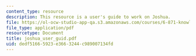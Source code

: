 ```yaml
---
content_type: resource
description: This resource is a user's guide to work on Joshua.
file: https://ol-ocw-studio-app-qa.s3.amazonaws.com/courses/6-871-knowledge-based-applications-systems-spring-2005/dedf51665923e3663244c989007134fd_joshua_user_guid.pdf
file_type: application/pdf
resourcetype: Document
title: joshua_user_guid.pdf
uid: dedf5166-5923-e366-3244-c989007134fd
---
```

